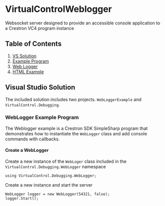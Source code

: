 # VirtualControlWeblogger
 Websocket server designed to provide an accessible console application to a Crestron VC4 program instance

 ## Table of Contents
1. [VS Solution](#Visual-Studio-Solution)
2. [Example Program](#WebLogger-Example-Program)
3. [Web Logger](#Create-a-WebLogger)
4. [HTML Example](#html)

## Visual Studio Solution

The included solution includes two projects.  `WebLoggerExample` and `VirtualControl.Debugging`. 

### WebLogger Example Program

 The Weblogger example is a Crestron SDK SimpleSharp program that demonstrates how to instantiate the `WebLogger` class and add console commands with callbacks.

#### Create a WebLogger

Create a new instance of the `WebLoger` class included in the `VirtualControl.Debugging.WebLogger` namespace

``using VirtualControl.Debugging.WebLogger;``

Create a new instance and start the server

```
WebLogger logger = new WebLogger(54321, false);
logger.Start();
```